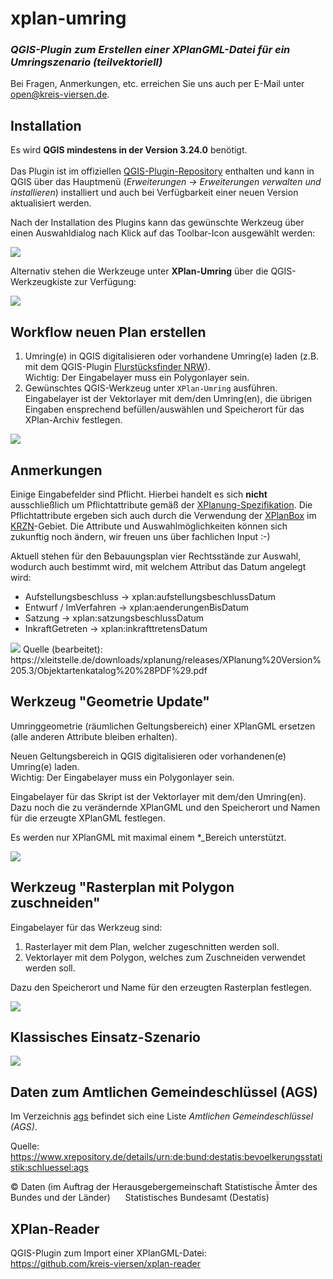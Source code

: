 # xplan-umring
### _QGIS-Plugin zum Erstellen einer XPlanGML-Datei für ein Umringszenario (teilvektoriell)_

Bei Fragen, Anmerkungen, etc. erreichen Sie uns auch per E-Mail unter [open@kreis-viersen.de](mailto:open@kreis-viersen.de?subject=xplan-umring).

## Installation

Es wird **QGIS mindestens in der Version 3.24.0** benötigt.<br><br>
Das Plugin ist im offiziellen [QGIS-Plugin-Repository] enthalten und kann in QGIS über das Hauptmenü (*Erweiterungen -> Erweiterungen verwalten und installieren*) installiert und auch bei Verfügbarkeit einer neuen Version aktualisiert werden.

Nach der Installation des Plugins kann das gewünschte Werkzeug über einen Auswahldialog nach Klick auf das Toolbar-Icon ausgewählt werden:

<img src="./screenshots/auswahldialog_xplan-umring.png"/>

Alternativ stehen die Werkzeuge unter **XPlan-Umring** über die QGIS-Werkzeugkiste zur Verfügung:

<img src="./screenshots/werkzeugkiste.png"/>

## Workflow neuen Plan erstellen

1. Umring(e) in QGIS digitalisieren oder vorhandene Umring(e) laden (z.B. mit dem QGIS-Plugin [Flurstücksfinder NRW]).<br>Wichtig: Der Eingabelayer muss ein Polygonlayer sein. 
2. Gewünschtes QGIS-Werkzeug unter `XPlan-Umring` ausführen.<br>Eingabelayer ist der Vektorlayer mit dem/den Umring(en), die übrigen Eingaben ensprechend befüllen/auswählen und Speicherort für das XPlan-Archiv festlegen.

<img src="./screenshots/eingabemaske.png"/>

## Anmerkungen

Einige Eingabefelder sind Pflicht. Hierbei handelt es sich **nicht** ausschließlich um Pflichtattribute gemäß der [XPlanung-Spezifikation]. Die Pflichtattribute ergeben sich auch durch die Verwendung der [XPlanBox] im [KRZN]-Gebiet. Die Attribute und Auswahlmöglichkeiten können sich zukunftig noch ändern, wir freuen uns über fachlichen Input :-)

Aktuell stehen für den Bebauungsplan vier Rechtsstände zur Auswahl, wodurch auch bestimmt wird, mit welchem Attribut das Datum angelegt wird:
- Aufstellungsbeschluss -> xplan:aufstellungsbeschlussDatum
- Entwurf / ImVerfahren -> xplan:aenderungenBisDatum
- Satzung -> xplan:satzungsbeschlussDatum
- InkraftGetreten -> xplan:inkrafttretensDatum

<img src="./screenshots/rechtsstand-datum.png"/>
Quelle (bearbeitet): https://xleitstelle.de/downloads/xplanung/releases/XPlanung%20Version%205.3/Objektartenkatalog%20%28PDF%29.pdf


## Werkzeug "Geometrie Update"

Umringgeometrie (räumlichen Geltungsbereich) einer XPlanGML ersetzen (alle anderen Attribute bleiben erhalten).

Neuen Geltungsbereich in QGIS digitalisieren oder vorhandenen(e) Umring(e) laden.<br>
Wichtig: Der Eingabelayer muss ein Polygonlayer sein.

Eingabelayer für das Skript ist der Vektorlayer mit dem/den Umring(en).
Dazu noch die zu verändernde XPlanGML und den Speicherort und Namen für die erzeugte XPlanGML festlegen.

Es werden nur XPlanGML mit maximal einem *_Bereich unterstützt.

<img src="./screenshots/eingabemaske_geometrie-update.png"/>

## Werkzeug "Rasterplan mit Polygon zuschneiden"

Eingabelayer für das Werkzeug sind:
1. Rasterlayer mit dem Plan, welcher zugeschnitten werden soll.
2. Vektorlayer mit dem Polygon, welches zum Zuschneiden verwendet werden soll.

Dazu den Speicherort und Name für den erzeugten Rasterplan festlegen.

<img src="./screenshots/eingabemaske_raster_zuschneiden.png"/>

## Klassisches Einsatz-Szenario

<img src="./screenshots/klassisches_einsatz-szenario.png"/>

## Daten zum Amtlichen Gemeindeschlüssel (AGS)

Im Verzeichnis [ags] befindet sich eine Liste _Amtlichen Gemeindeschlüssel (AGS)_.

Quelle: https://www.xrepository.de/details/urn:de:bund:destatis:bevoelkerungsstatistik:schluessel:ags

© Daten (im Auftrag der Herausgebergemeinschaft Statistische Ämter des Bundes und der Länder)  
    Statistisches Bundesamt (Destatis)

## XPlan-Reader
QGIS-Plugin zum Import einer XPlanGML-Datei:<br>
https://github.com/kreis-viersen/xplan-reader

[QGIS-Plugin-Repository]: <https://plugins.qgis.org/plugins/xplan-umring/>
[Flurstücksfinder NRW]: <https://github.com/kreis-viersen/flurstuecksfinder-nrw>
[XPlanung-Spezifikation]: <https://xleitstelle.de/xplanung/releases-xplanung>
[KRZN]: <https://www.krzn.de/>
[XPlanBox]: <https://gitlab.opencode.de/diplanung/ozgxplanung>
[ags]: ./ags/

